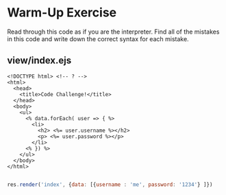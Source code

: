 # Warm-Up Exercise
Read through this code as if you are the interpreter. Find all of the mistakes in this code and write down the correct syntax for each mistake.

## view/index.ejs

```
<!DOCTYPE html> <!-- ? -->
<html>
  <head>
    <title>Code Challenge!</title>
  </head>
  <body>
    <ul>
      <% data.forEach( user => { %>
        <li>
          <h2> <%= user.username %></h2>
          <p> <%= user.password %></p>
        </li>
      <% }) %>
    </ul>
  </body>
</html>
```

``` server.js

res.render('index', {data: [{username : 'me', password: '1234'} ]})

```
